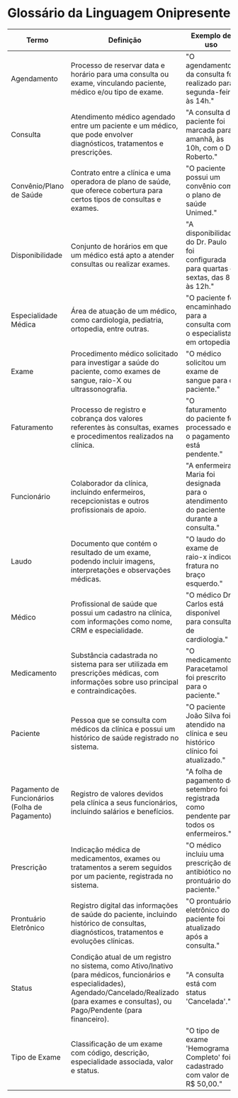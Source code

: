 # Glossário da Linguagem Onipresente

| Termo                                          | Definição                                                                                                                                                                                               | Exemplo de uso                                                                             |
| ---------------------------------------------- | ------------------------------------------------------------------------------------------------------------------------------------------------------------------------------------------------------- | ------------------------------------------------------------------------------------------ |
| Agendamento                                    | Processo de reservar data e horário para uma consulta ou exame, vinculando paciente, médico e/ou tipo de exame.                                                                                         | "O agendamento da consulta foi realizado para segunda-feira, às 14h."                      |
| Consulta                                       | Atendimento médico agendado entre um paciente e um médico, que pode envolver diagnósticos, tratamentos e prescrições.                                                                                   | "A consulta do paciente foi marcada para amanhã, às 10h, com o Dr. Roberto."               |
| Convênio/Plano de Saúde                        | Contrato entre a clínica e uma operadora de plano de saúde, que oferece cobertura para certos tipos de consultas e exames.                                                                              | "O paciente possui um convênio com o plano de saúde Unimed."                               |
| Disponibilidade                                | Conjunto de horários em que um médico está apto a atender consultas ou realizar exames.                                                                                                                 | "A disponibilidade do Dr. Paulo foi configurada para quartas e sextas, das 8h às 12h."     |
| Especialidade Médica                           | Área de atuação de um médico, como cardiologia, pediatria, ortopedia, entre outras.                                                                                                                     | "O paciente foi encaminhado para a consulta com o especialista em ortopedia."              |
| Exame                                          | Procedimento médico solicitado para investigar a saúde do paciente, como exames de sangue, raio-X ou ultrassonografia.                                                                                  | "O médico solicitou um exame de sangue para o paciente."                                   |
| Faturamento                                    | Processo de registro e cobrança dos valores referentes às consultas, exames e procedimentos realizados na clínica.                                                                                      | "O faturamento do paciente foi processado e o pagamento está pendente."                    |
| Funcionário                                    | Colaborador da clínica, incluindo enfermeiros, recepcionistas e outros profissionais de apoio.                                                                                                          | "A enfermeira Maria foi designada para o atendimento do paciente durante a consulta."      |
| Laudo                                          | Documento que contém o resultado de um exame, podendo incluir imagens, interpretações e observações médicas.                                                                                            | "O laudo do exame de raio-x indicou fratura no braço esquerdo."                            |
| Médico                                         | Profissional de saúde que possui um cadastro na clínica, com informações como nome, CRM e especialidade.                                                                                                | "O médico Dr. Carlos está disponível para consultas de cardiologia."                       |
| Medicamento                                    | Substância cadastrada no sistema para ser utilizada em prescrições médicas, com informações sobre uso principal e contraindicações.                                                                     | "O medicamento Paracetamol foi prescrito para o paciente."                                 |
| Paciente                                       | Pessoa que se consulta com médicos da clínica e possui um histórico de saúde registrado no sistema.                                                                                                     | "O paciente João Silva foi atendido na clínica e seu histórico clínico foi atualizado."    |
| Pagamento de Funcionários (Folha de Pagamento) | Registro de valores devidos pela clínica a seus funcionários, incluindo salários e benefícios.                                                                                                          | "A folha de pagamento de setembro foi registrada como pendente para todos os enfermeiros." |
| Prescrição                                     | Indicação médica de medicamentos, exames ou tratamentos a serem seguidos por um paciente, registrada no sistema.                                                                                        | "O médico incluiu uma prescrição de antibiótico no prontuário do paciente."                |
| Prontuário Eletrônico                          | Registro digital das informações de saúde do paciente, incluindo histórico de consultas, diagnósticos, tratamentos e evoluções clínicas.                                                                | "O prontuário eletrônico do paciente foi atualizado após a consulta."                      |
| Status                                         | Condição atual de um registro no sistema, como Ativo/Inativo (para médicos, funcionários e especialidades), Agendado/Cancelado/Realizado (para exames e consultas), ou Pago/Pendente (para financeiro). | "A consulta está com status 'Cancelada'."                                                  |
| Tipo de Exame                                  | Classificação de um exame com código, descrição, especialidade associada, valor e status.                                                                                                               | "O tipo de exame 'Hemograma Completo' foi cadastrado com valor de R$ 50,00."               |